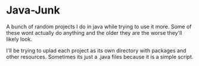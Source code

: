 # Java-Junk
A bunch of random projects I do in java while trying to use it more.
Some of these wont actually do anything and the older they are the worse they'll likely look. 

I'll be trying to uplad each project as its own directory with packages and other resources. Sometimes its just a .java files because it is a simple script. 
